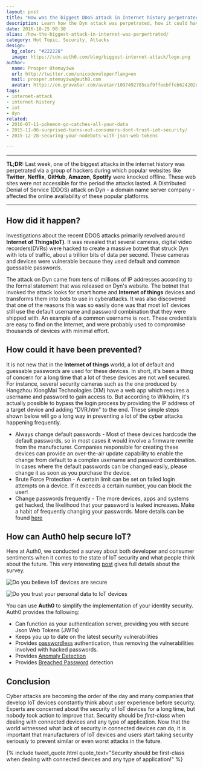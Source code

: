 ```yaml
---
layout: post
title: "How was the biggest DDoS attack in Internet history perpetrated?"
description: Learn how the Dyn attack was perpetrated, how it could have been prevented and how to avoid similar attacks in the future
date: 2016-10-25 08:30
alias: /how-the-biggest-attack-in-internet-was-perpertrated/
category: Hot Topic, Security, Attacks
design:
  bg_color: "#222228"
  image: https://cdn.auth0.com/blog/biggest-internet-attack/logo.png
author:
  name: Prosper Otemuyiwa
  url: http://twitter.com/unicodeveloper?lang=en
  mail: prosper.otemuyiwa@auth0.com
  avatar: https://en.gravatar.com/avatar/1097492785caf9ffeebffeb624202d8f?s=200
tags:
- internet-attack
- internet-history
- iot
- dyn
related:
- 2016-07-11-pokemon-go-catches-all-your-data
- 2015-11-06-surprised-turns-out-consumers-dont-trust-iot-security/
- 2015-12-28-securing-your-nodebots-with-json-web-tokens

---
```


---

**TL;DR:** Last week, one of the biggest attacks in the internet history was perpetrated via a group of hackers during which popular websites like **Twitter**, **Netflix**, **GitHub**, **Amazon**, **Spotify** were knocked offline. These web sites were not accessible for the period the attacks lasted. A Distributed Denial of Service (DDOS) attack on Dyn - a domain name server company -  affected the online availability of these popular platforms.

---

## How did it happen?

Investigations about the recent DDOS attacks primarily revolved around **Internet of Things(IoT)**. It was revealed that several cameras, digital video recorders(DVRs) were hacked to create a massive botnet that struck Dyn with lots of traffic, about a trillion bits of data per second. These cameras and devices were vulnerable because they used default and common guessable passwords.

The attack on Dyn came from tens of millions of IP addresses according to the formal statement that was released on Dyn's website. The botnet that invoked the attack looks for smart home and **Internet of things** devices and transforms them into bots to use in cyberattacks. It was also discovered that one of the reasons this was so easily done was that most IoT devices still use the default username and password combination that they were shipped with. An example of a common username is `root`. These credentials are easy to find on the Internet, and were probably used to compromise thousands of devices with minimal effort.

## How could it have been prevented?

It is not new that in the **Internet of things** world, a lot of default and guessable passwords are used for these devices. In short, it's been a thing of concern for a long time that a lot of these devices are not well secured. For instance, several security cameras such as the one produced by Hangzhou XiongMai Technologies (XM) have a web app which requires a username and password to gain access to. But according to Wikholm, it's actually possible to bypass the login process by providing the IP address of a target device and adding "DVR.htm" to the end. These simple steps shown below will go a long way in preventing a lot of the cyber attacks happening frequently.

* Always change default passwords - Most of these devices hardcode the default passwords, so in most cases it would involve a firmware rewrite from the manufacturer. Companies responsible for creating these devices can provide an over-the-air update capability to enable the change from default to a complex username and password combination. In cases where the default passwords can be changed easily, please change it as soon as you purchase the device.
* Brute Force Protection - A certain limit can be set on failed login attempts on a device. If it exceeds a certain number, you can block the user!
* Change passwords frequently - The more devices, apps and systems get hacked, the likelihood that your password is leaked increases. Make a habit of frequently changing your passwords. More details can be found [here](https://auth0.com/blog/avoiding-password-reuse-attacks/)

## How can Auth0 help secure IoT?

Here at Auth0, we conducted a survey about both developer and consumer sentiments when it comes to the state of IoT security and what people think about the future. This very interesting [post](https://auth0.com/blog/surprised-turns-out-consumers-dont-trust-iot-security/) gives full details about the survey.

![Do you believe IoT devices are secure](https://cdn.auth0.com/blog/iot-survey/do-you-believe-iot-devices-are-secure-2.png)

![Do you trust your personal data to IoT devices](https://cdn.auth0.com/blog/iot-survey/do-you-trust-your-personal-data-to-iot-devices.png)

You can use **Auth0** to simplify the implementation of your identity security. Auth0 provides the following:

- Can function as your authentication server, providing you with secure Json Web Tokens (JWTs)
- Keeps you up to date on the latest security vulnerabilities
- Provides [passwordless](https://auth0.com/passwordless) authentication, thus removing the vulnerabilities involved with hacked passwords.
- Provides [Anomaly Detection](https://auth0.com/learn/anomaly-detection/)
- Provides [Breached Password](https://auth0.com/breached-passwords) detection

## Conclusion

Cyber attacks are becoming the order of the day and many companies that develop IoT devices constantly think about user experience before security. Experts are concerned about the security of IoT devices for a long time, but nobody took action to improve that. Security should be *first-class* when dealing with connected devices and any type of application. Now that the world witnessed what lack of security in connected devices can do, it is important that manufacturers of IoT devices and users start taking security seriously to prevent similar or even worst attacks in the future.

{% include tweet_quote.html quote_text="Security should be first-class when dealing with connected devices and any type of application!" %}
